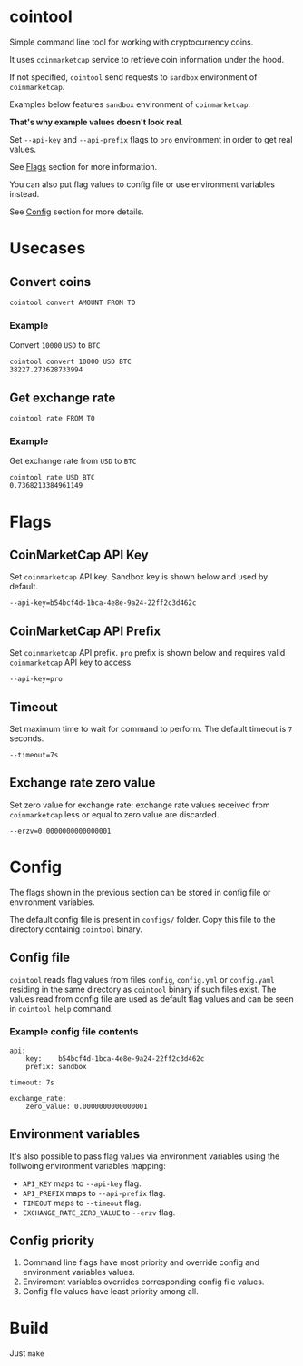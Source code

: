 # cointool
Simple command line tool for working with cryptocurrency coins.

It uses `coinmarketcap` service to retrieve coin information under the hood.

If not specified, `cointool` send requests to `sandbox` environment of `coinmarketcap`.

Examples below features `sandbox` environment of `coinmarketcap`.

**That's why example values doesn't look real**.

Set `--api-key` and `--api-prefix` flags to `pro` environment in order to get real values.

See [Flags](https://github.com/vdrpkv/cointool/tree/main#flags) section for more information.

You can also put flag values to config file or use environment variables instead.

See [Config](https://github.com/vdrpkv/cointool/tree/main#config) section for more details.

# Usecases

## Convert coins
```
cointool convert AMOUNT FROM TO
```

### Example

Convert `10000` `USD` to `BTC`
```
cointool convert 10000 USD BTC
38227.273628733994
```


## Get exchange rate
```
cointool rate FROM TO
```

### Example

Get exchange rate from `USD` to `BTC`
```
cointool rate USD BTC
0.7368213384961149
```

# Flags

## CoinMarketCap API Key
Set `coinmarketcap` API key. Sandbox key is shown below and used by default.
```
--api-key=b54bcf4d-1bca-4e8e-9a24-22ff2c3d462c
```

## CoinMarketCap API Prefix
Set `coinmarketcap` API prefix. `pro` prefix is shown below and requires valid `coinmarketcap` API key to access.
```
--api-key=pro
```

## Timeout
Set maximum time to wait for command to perform. The default timeout is `7` seconds.
```
--timeout=7s
```

## Exchange rate zero value
Set zero value for exchange rate: exchange rate values received from `coinmarketcap` less or equal to zero value are discarded.
```
--erzv=0.0000000000000001
```

# Config

The flags shown in the previous section can be stored in config file or environment variables.

The default config file is present in `configs/` folder. Copy this file to the directory containig `cointool` binary.

## Config file

`cointool` reads flag values from files `config`, `config.yml` or `config.yaml` residing in the same directory as `cointool` binary if such files exist. The values read from config file are used as default flag values and can be seen in `cointool help` command.

### Example config file contents
```
api:
    key:    b54bcf4d-1bca-4e8e-9a24-22ff2c3d462c
    prefix: sandbox

timeout: 7s

exchange_rate:
    zero_value: 0.0000000000000001

```

## Environment variables

It's also possible to pass flag values via environment variables using the follwoing environment variables mapping:

* `API_KEY` maps to `--api-key` flag.
* `API_PREFIX` maps to `--api-prefix` flag.
* `TIMEOUT` maps to `--timeout` flag.
* `EXCHANGE_RATE_ZERO_VALUE` to `--erzv` flag.

## Config priority

1. Command line flags have most priority and override config and environment variables values.
2. Enviroment variables overrides corresponding config file values.
3. Config file values have least priority among all.

# Build

Just `make`
